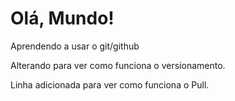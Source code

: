 # Olá, Mundo!
 Aprendendo a usar o git/github

 Alterando para ver como funciona o versionamento.
 
 Linha adicionada para ver como funciona o Pull.

